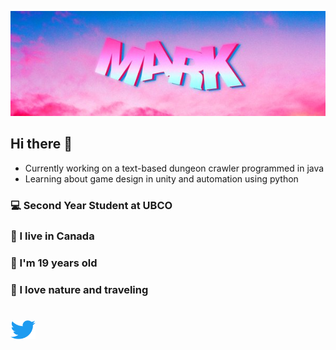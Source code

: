 <p style="text-align: center;">
<img src = "mark.jpg">
</p>


## Hi there 👋
- Currently working on a text-based dungeon crawler programmed in java
- Learning about game design in unity and automation using python
### 💻 Second Year Student at UBCO 
### 🍁 I live in Canada 
### 📅 I'm 19 years old 
### 🌱 I love nature and traveling 
#

 <a href="https://twitter.com/mlalrk">
<img src = "twitter.png" alt="Cool gif" width="40" height="30">
 </a>
 </p>

<!--
**M6rk/M6rk** is a ✨ _special_ ✨ repository because its `README.md` (this file) appears on your GitHub profile.

Here are some ideas to get you started:

- 🔭 I’m currently working on ...
- 🌱 I’m currently learning ...
- 👯 I’m looking to collaborate on ...
- 🤔 I’m looking for help with ...
- 💬 Ask me about ...
- 📫 How to reach me: ...
- 😄 Pronouns: ...
- ⚡ Fun fact: ...
<<<<<<< HEAD

<p style= "text-align: center;font-size:20px;">

</p>
=======
>>>>>>> 865f295d02ae1cf48dac9685ca81b74e68a48cc6
-->
